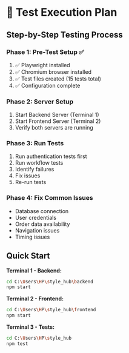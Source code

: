 # 🧪 Test Execution Plan

## Step-by-Step Testing Process

### Phase 1: Pre-Test Setup ✅
1. ✅ Playwright installed
2. ✅ Chromium browser installed
3. ✅ Test files created (15 tests total)
4. ✅ Configuration complete

### Phase 2: Server Setup
1. Start Backend Server (Terminal 1)
2. Start Frontend Server (Terminal 2)
3. Verify both servers are running

### Phase 3: Run Tests
1. Run authentication tests first
2. Run workflow tests
3. Identify failures
4. Fix issues
5. Re-run tests

### Phase 4: Fix Common Issues
- Database connection
- User credentials
- Order data availability
- Navigation issues
- Timing issues

## Quick Start

**Terminal 1 - Backend:**
```bash
cd C:\Users\HP\style_hub\backend
npm start
```

**Terminal 2 - Frontend:**
```bash
cd C:\Users\HP\style_hub\frontend
npm start
```

**Terminal 3 - Tests:**
```bash
cd C:\Users\HP\style_hub
npm test
```


